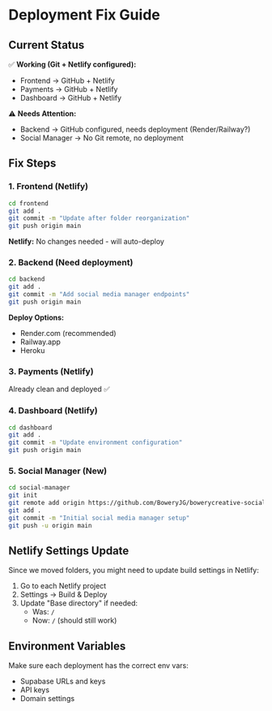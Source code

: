 # Deployment Fix Guide

## Current Status

✅ **Working (Git + Netlify configured):**
- Frontend → GitHub + Netlify
- Payments → GitHub + Netlify  
- Dashboard → GitHub + Netlify

⚠️ **Needs Attention:**
- Backend → GitHub configured, needs deployment (Render/Railway?)
- Social Manager → No Git remote, no deployment

## Fix Steps

### 1. Frontend (Netlify)
```bash
cd frontend
git add .
git commit -m "Update after folder reorganization"
git push origin main
```
**Netlify:** No changes needed - will auto-deploy

### 2. Backend (Need deployment)
```bash
cd backend
git add .
git commit -m "Add social media manager endpoints"
git push origin main
```
**Deploy Options:**
- Render.com (recommended)
- Railway.app
- Heroku

### 3. Payments (Netlify)
Already clean and deployed ✅

### 4. Dashboard (Netlify)
```bash
cd dashboard
git add .
git commit -m "Update environment configuration"
git push origin main
```

### 5. Social Manager (New)
```bash
cd social-manager
git init
git remote add origin https://github.com/BoweryJG/bowerycreative-socialmanager.git
git add .
git commit -m "Initial social media manager setup"
git push -u origin main
```

## Netlify Settings Update

Since we moved folders, you might need to update build settings in Netlify:

1. Go to each Netlify project
2. Settings → Build & Deploy
3. Update "Base directory" if needed:
   - Was: `/`
   - Now: `/` (should still work)

## Environment Variables

Make sure each deployment has the correct env vars:
- Supabase URLs and keys
- API keys
- Domain settings